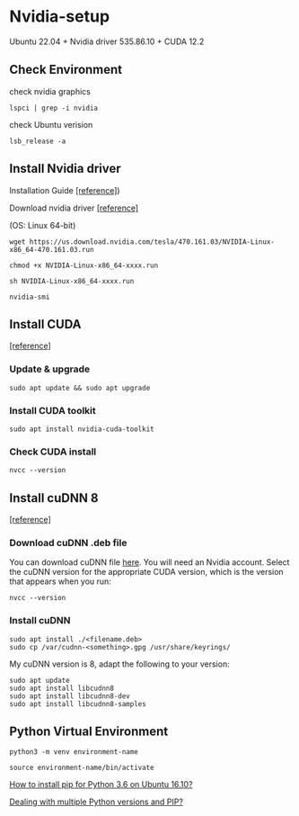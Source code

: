 # Nvidia-setup
Ubuntu 22.04 + Nvidia driver 535.86.10 + CUDA 12.2

## Check Environment

check nvidia graphics

```
lspci | grep -i nvidia
```

check Ubuntu verision

```
lsb_release -a
```

## Install Nvidia driver

Installation Guide [[reference]](https://www.alibabacloud.com/help/zh/elastic-gpu-service/latest/install-a-gpu-driver-on-a-linux-gpu-accelerated-compute-optimized-instance?spm=a2c63.p38356.0.0.67783b8b6Ro4cb#concept-ecy-qrz-wgb))

Download nvidia driver [[reference]](https://www.nvidia.com/Download/Find.aspx?spm=a2c63.p38356.0.0.6d6f2e06qAo00I&lang=cn)

(OS: Linux 64-bit)

```
wget https://us.download.nvidia.com/tesla/470.161.03/NVIDIA-Linux-x86_64-470.161.03.run

chmod +x NVIDIA-Linux-x86_64-xxxx.run

sh NVIDIA-Linux-x86_64-xxxx.run

nvidia-smi
```

## Install CUDA 

[[reference]](https://gist.github.com/Mahedi-61/2a2f1579d4271717d421065168ce6a73)

### Update & upgrade
```shell
sudo apt update && sudo apt upgrade
```

### Install CUDA toolkit
```shell
sudo apt install nvidia-cuda-toolkit
```

### Check CUDA install
```shell
nvcc --version
```

## Install cuDNN 8

[[reference]](https://gist.github.com/denguir/b21aa66ae7fb1089655dd9de8351a202)

### Download cuDNN .deb file
You can download cuDNN file [here](https://developer.nvidia.com/rdp/cudnn-download). You will need an Nvidia account.
Select the cuDNN version for the appropriate CUDA version, which is the version that appears when you run:
```shell
nvcc --version
```

### Install cuDNN
```shell
sudo apt install ./<filename.deb>
sudo cp /var/cudnn-<something>.gpg /usr/share/keyrings/
```

My cuDNN version is 8, adapt the following to your version:

```shell
sudo apt update
sudo apt install libcudnn8
sudo apt install libcudnn8-dev
sudo apt install libcudnn8-samples
```

## Python Virtual Environment

```python3 -m venv environment-name```

```source environment-name/bin/activate```

[How to install pip for Python 3.6 on Ubuntu 16.10?](https://askubuntu.com/questions/889535/how-to-install-pip-for-python-3-6-on-ubuntu-16-10)

[Dealing with multiple Python versions and PIP?](https://stackoverflow.com/questions/2812520/dealing-with-multiple-python-versions-and-pip)
